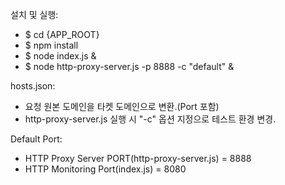 설치 및 실행:
  
  * $ cd {APP_ROOT}
  * $ npm install
  * $ node index.js &
  * $ node http-proxy-server.js -p 8888 -c "default" &

hosts.json:

  * 요청 원본 도메인을 타켓 도메인으로 변환.(Port 포함)
  * http-proxy-server.js 실행 시 "-c" 옵션 지정으로 테스트 환경 변경.

  
Default Port:

  * HTTP Proxy Server PORT(http-proxy-server.js) = 8888
  * HTTP Monitoring Port(index.js) = 8080
  
